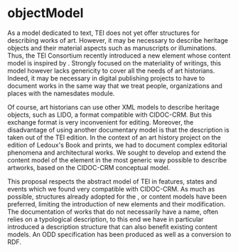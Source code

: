 # objectModel
As a model dedicated to text, TEI does not yet offer structures for describing works of art. However, it may be necessary to describe heritage objects and their material aspects such as manuscripts or illuminations. Thus, the TEI Consortium recently introduced a new <object> element whose content model is inspired by <msDesc>. Strongly focused on the materiality of writings, this model however lacks genericity to cover all the needs of art historians. Indeed, it may be necessary in digital publishing projects to have to document works in the same way that we treat people, organizations and places with the namesdates module.

Of course, art historians can use other XML models to describe heritage objects, such as LIDO, a format compatible with CIDOC-CRM. But this exchange format is very inconvenient for editing. Moreover, the disadvantage of using another documentary model is that the description is taken out of the TEI edition. In the context of an art history project on the edition of Ledoux's Book and prints, we had to document complex editorial phenomena and architectural works. We sought to develop and extend the content model of the <object> element in the most generic way possible to describe artworks, based on the CIDOC-CRM conceptual model.

This proposal respects the abstract model of TEI in features, states and events which we found very compatible with CIDOC-CRM. As much as possible, structures already adopted for the <person>, <place> or <org> content models have been preferred, limiting the introduction of new elements and their modification. The documentation of works that do not necessarily have a name, often relies on a typological description, to this end we have in particular introduced a description structure that can also benefit existing content models. An ODD specification has been produced as well as a conversion to RDF.

